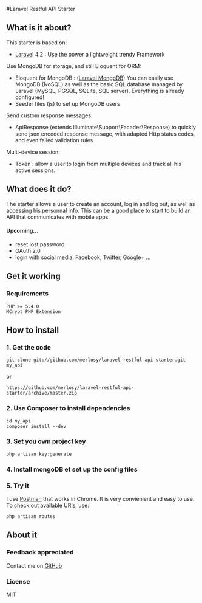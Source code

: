 #Laravel Restful API Starter

## What is it about?

This starter is based on:
  - [Laravel] 4.2 :  Use the power a lightweight trendy Framework

Use MongoDB for storage, and still Eloquent for ORM:
  - Eloquent for MongoDB : ([Laravel MongoDB]) You can easily use MongoDB (NoSQL) as well as the basic SQL database managed by Laravel (MySQL, PGSQL, SQLite, SQL server). Everything is already configured!
  - Seeder files (js) to set up MongoDB users

Send custom response messages:
   - ApiResponse (extends Illuminate\Support\Facades\Response) to quickly send json encoded response message, with adapted Http status codes, and even failed validation rules

Multi-device session:
   - Token : allow a user to login from multiple devices and track all his active sessions.

## What does it do?

The starter allows a user to create an account, log in and log out, as well as accessing his personnal info. This can be a good place to start to build an API that communicates with mobile apps.

#### Upcoming...
- reset lost password
- OAuth 2.0
- login with social media: Facebook, Twitter, Google+ ...


## Get it working

### Requirements

    PHP >= 5.4.0
    MCrypt PHP Extension

## How to install
### 1. Get the code

	git clone git://github.com/merlosy/laravel-restful-api-starter.git my_api

or

    https://github.com/merlosy/laravel-restful-api-starter/archive/master.zip

### 2. Use Composer to install dependencies

    cd my_api
	composer install --dev
	
### 3. Set you own project key

    php artisan key:generate
    
### 4. Install mongoDB et set up the config files

### 5. Try it

I use [Postman] that works in Chrome. It is very convienient and easy to use. To check out available URIs, use:
    
    php artisan routes

## About it

### Feedback appreciated 
Contact me on [GitHub]

### License
MIT


[Laravel MongoDB]:https://github.com/jenssegers/laravel-mongodb
[Laravel]:http://laravel.com/docs/quick
[GitHub]:https://github.com/merlosy
[Starter API]:https://github.com/merlosy/laravel-restful-api-starter
[Postman]:https://chrome.google.com/webstore/detail/postman-rest-client/fdmmgilgnpjigdojojpjoooidkmcomcm


